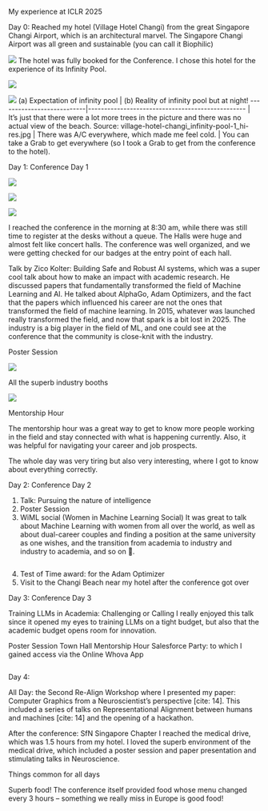 My experience at ICLR 2025

Day 0: Reached my hotel (Village Hotel Changi) from the great Singapore Changi Airport, which is an architectural marvel. The Singapore Changi Airport was all green and sustainable (you can call it Biophilic) 

![](https://www.google.com/url?sa=i&url=https%3A%2F%2Fwww.architecturaldigest.in%2Fcontent%2Fsingapore-changi-airport-worlds-tallest-indoor-waterfall-safdie-architects%2F&psig=AOvVaw3KJ_FXGqgqspUngoi0B9fc&ust=1747568403959000&source=images&cd=vfe&opi=89978449&ved=0CBQQjRxqFwoTCKDU2uG1qo0DFQAAAAAdAAAAABAE)
The hotel was fully booked for the Conference. I chose this hotel for the experience of its Infinity Pool.

![](https://www.villagehotels.asia/-/media/StayFarEast/Images/Village/Hotels/PreviewImages/Desktop/VHC_VHB_MastheadDesktop.png?h=1200&w=3840&hash=7F5CB270E2B1ADA064C07232AF5BFAE2])

![](https://drive.google.com/file/d/1XCLwgkt5XxlbUd39WReDn3ZDjEVywsjK/view?usp=share_link)
(a) Expectation of infinity pool | (b) Reality of infinity pool but at night!
---------------------------|-------------------------------------------------
                           | It’s just that there were a lot more trees in the picture and there was no actual view of the beach. Source: village-hotel-changi_infinity-pool-1_hi-res.jpg
                           | There was A/C everywhere, which made me feel cold.
                           | You can take a Grab to get everywhere (so I took a Grab to get from the conference to the hotel).

Day 1: Conference Day 1 

![](https://drive.google.com/file/d/1XCLwgkt5XxlbUd39WReDn3ZDjEVywsjK/view?usp=share_link)

![](https://drive.google.com/file/d/1XCLwgkt5XxlbUd39WReDn3ZDjEVywsjK/view?usp=sharing)

![](https://www.google.com/url?sa=i&url=https%3A%2F%2Fexpofp.com%2Fsingapore-expo%2Ficlr&psig=AOvVaw1sG7FB1SHgANYVaNQqClN2&ust=1747571008191000&source=images&cd=vfe&opi=89978449&ved=0CBQQjRxqFwoTCNCt0Lu_qo0DFQAAAAAdAAAAABAE![image](https://github.com/user-attachments/assets/2c90c5cf-46ae-4373-9511-e0377395fe86))

I reached the conference in the morning at 8:30 am, while there was still time to register at the desks without a queue. The Halls were huge and almost felt like concert halls. The conference was well organized, and we were getting checked for our badges at the entry point of each hall.

Talk by Zico Kolter: Building Safe and Robust AI systems, which was a super cool talk about how to make an impact with academic research. He discussed papers that fundamentally transformed the field of Machine Learning and AI. He talked about AlphaGo, Adam Optimizers, and the fact that the papers which influenced his career are not the ones that transformed the field of machine learning. In 2015, whatever was launched really transformed the field, and now that spark is a bit lost in 2025. The industry is a big player in the field of ML, and one could see at the conference that the community is close-knit with the industry.

Poster Session 

![](https://www.google.com/url?sa=i&url=https%3A%2F%2Fexpofp.com%2Fsingapore-expo%2Ficlr&psig=AOvVaw1sG7FB1SHgANYVaNQqClN2&ust=1747571008191000&source=images&cd=vfe&opi=89978449&ved=0CBQQjRxqFwoTCNCt0Lu_qo0DFQAAAAAdAAAAABAE![image](https://github.com/user-attachments/assets/fa4c1074-26b2-410a-9a6b-38fdc84f5381)
)

All the superb industry booths

![](https://www.google.com/url?sa=i&url=https%3A%2F%2Fexpofp.com%2Fsingapore-expo%2Ficlr&psig=AOvVaw1sG7FB1SHgANYVaNQqClN2&ust=1747571008191000&source=images&cd=vfe&opi=89978449&ved=0CBQQjRxqFwoTCNCt0Lu_qo0DFQAAAAAdAAAAABAE![image](https://github.com/user-attachments/assets/f8206342-db0e-49e8-a3a9-e6f05f9abbcb))

Mentorship Hour 

The mentorship hour was a great way to get to know more people working in the field and stay connected with what is happening currently. Also, it was helpful for navigating your career and job prospects.

The whole day was very tiring but also very interesting, where I got to know about everything correctly.

Day 2: Conference Day 2

1. Talk: Pursuing the nature of intelligence 
2. Poster Session 
3. WiML social (Women in Machine Learning Social)
    It was great to talk about Machine Learning with women from all over the world, as well as about dual-career couples and finding a position at the same university as one wishes, and the transition from academia to industry and industry to academia, and so on 🙂.

![]()

4. Test of Time award: for the Adam Optimizer 
5. Visit to the Changi Beach near my hotel after the conference got over 

Day 3: Conference Day 3 

Training LLMs in Academia: Challenging or Calling 
I really enjoyed this talk since it opened my eyes to training LLMs on a tight budget, but also that the academic budget opens room for innovation.

Poster Session 
Town Hall 
Mentorship Hour 
Salesforce Party: to which I gained access via the Online Whova App

![]()

Day 4: 

All Day: the Second Re-Align Workshop where I presented my paper: Computer Graphics from a Neuroscientist’s perspective [cite: 14]. This included a series of talks on Representational Alignment between humans and machines [cite: 14] and the opening of a hackathon.

After the conference: SfN Singapore Chapter 
I reached the medical drive, which was 1.5 hours from my hotel. I loved the superb environment of the medical drive, which included a poster session and paper presentation and stimulating talks in Neuroscience.

Things common for all days 

Superb food! The conference itself provided food whose menu changed every 3 hours – something we really miss in Europe is good food! 
